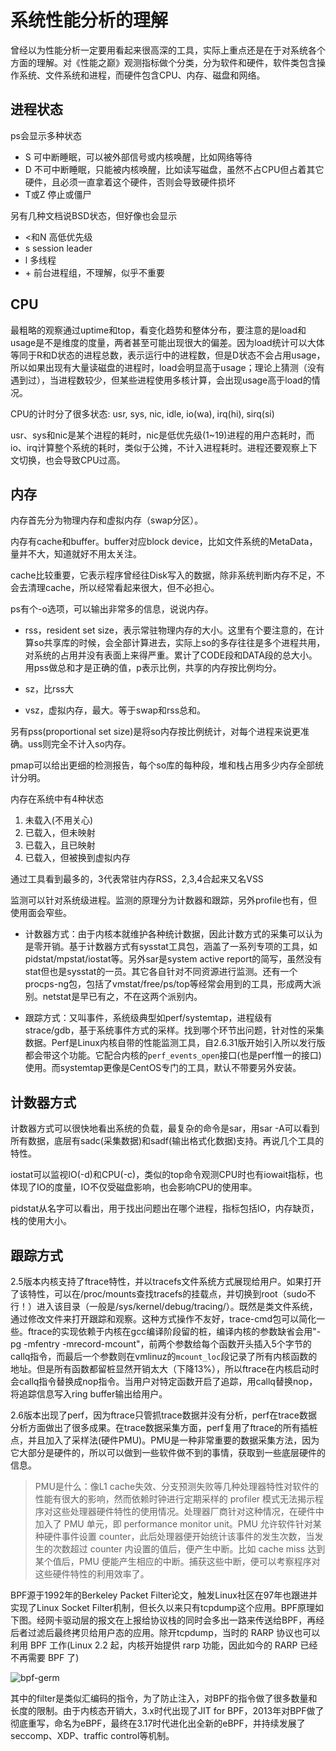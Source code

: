 # 系统性能分析的理解

曾经以为性能分析一定要用看起来很高深的工具，实际上重点还是在于对系统各个方面的理解。对《性能之巅》观测指标做个分类，分为软件和硬件，软件类包含操作系统、文件系统和进程，而硬件包含CPU、内存、磁盘和网络。

进程状态
--
ps会显示多种状态

* S 可中断睡眠，可以被外部信号或内核唤醒，比如网络等待
* D 不可中断睡眠，只能被内核唤醒，比如读写磁盘，虽然不占CPU但占着其它硬件，且必须一直拿着这个硬件，否则会导致硬件损坏
* T或Z 停止或僵尸

另有几种文档说BSD状态，但好像也会显示

* <和N 高低优先级
* s session leader
* l 多线程
* \+ 前台进程组，不理解，似乎不重要

CPU
----
最粗略的观察通过uptime和top，看变化趋势和整体分布，要注意的是load和usage是不是维度的度量，两者甚至可能出现很大的偏差。因为load统计可以大体等同于R和D状态的进程总数，表示运行中的进程数，但是D状态不会占用usage，所以如果出现有大量读磁盘的进程时，load会明显高于usage；理论上猜测（没有遇到过），当进程数较少，但某些进程使用多核计算，会出现usage高于load的情况。

CPU的计时分了很多状态:  usr, sys, nic,  idle,  io(wa),   irq(hi),   sirq(si)

usr、sys和nic是某个进程的耗时，nic是低优先级(1~19)进程的用户态耗时，而io、irq计算整个系统的耗时，类似于公摊，不计入进程耗时。进程还要观察上下文切换，也会导致CPU过高。

内存
----
内存首先分为物理内存和虚拟内存（swap分区）。

内存有cache和buffer。buffer对应block device，比如文件系统的MetaData，量并不大，知道就好不用太关注。

cache比较重要，它表示程序曾经往Disk写入的数据，除非系统判断内存不足，不会去清理cache，所以经常看起来很大，但不必担心。

ps有个-o选项，可以输出非常多的信息，说说内存。

* rss，resident set size，表示常驻物理内存的大小。这里有个要注意的，在计算so共享库的时候，会全部计算进去，实际上so的多存往往是多个进程共用，对系统的占用并没有表面上来得严重。累计了CODE段和DATA段的总大小。用pss做总和才是正确的值，p表示比例，共享的内存按比例均分。

* sz，比rss大

* vsz，虚拟内存，最大。等于swap和rss总和。

另有pss(proportional set size)是将so内存按比例统计，对每个进程来说更准确。uss则完全不计入so内存。

pmap可以给出更细的检测报告，每个so库的每种段，堆和栈占用多少内存全部统计分明。

内存在系统中有4种状态

1. 未载入(不用关心)
2. 已载入，但未映射
3. 已载入，且已映射
4. 已载入，但被换到虚拟内存

通过工具看到最多的，3代表常驻内存RSS，2,3,4合起来又名VSS

监测可以针对系统级进程。监测的原理分为计数器和跟踪，另外profile也有，但使用面会窄些。

* 计数器方式：由于内核本就维护各种统计数据，因此计数方式的采集可以认为是零开销。基于计数器方式有sysstat工具包，涵盖了一系列专项的工具，如pidstat/mpstat/iostat等。另外sar是system active report的简写，虽然没有stat但也是sysstat的一员。其它各自针对不同资源进行监测。还有一个procps-ng包，包括了vmstat/free/ps/top等经常会用到的工具，形成两大派别。netstat是早已有之，不在这两个派别内。

* 跟踪方式：又叫事件，系统级典型如perf/systemtap，进程级有strace/gdb，基于系统事件方式的采样。找到哪个环节出问题，针对性的采集数据。Perf是Linux内核自带的性能监测工具，自2.6.31版开始引入所以发行版都会带这个功能。它配合内核的`perf_events_open`接口(也是perf惟一的接口)使用。而systemtap更像是CentOS专门的工具，默认不带要另外安装。

计数器方式
----
计数器方式可以很快地看出系统的负载，最复杂的命令是sar，用sar -A可以看到所有数据，底层有sadc(采集数据)和sadf(输出格式化数据)支持。再说几个工具的特性。

iostat可以监视IO(-d)和CPU(-c)，类似的top命令观测CPU时也有iowait指标，也体现了IO的度量，IO不仅受磁盘影响，也会影响CPU的使用率。

pidstat从名字可以看出，用于找出问题出在哪个进程，指标包括IO，内存缺页，栈的使用大小。

跟踪方式
----
2.5版本内核支持了ftrace特性，并以tracefs文件系统方式展现给用户。如果打开了该特性，可以在/proc/mounts查找tracefs的挂载点，并切换到root（sudo不行！）进入该目录（一般是/sys/kernel/debug/tracing/）。既然是类文件系统，通过修改文件来打开跟踪和观察。这种方式操作不友好，trace-cmd包可以简化一些。ftrace的实现依赖于内核在gcc编译阶段留的桩，编译内核的参数缺省会用"-pg -mfentry -mrecord-mcount"，前两个参数给每个函数开头插入5个字节的callq指令，而最后一个参数则在vmlinuz的`mcount_loc`段记录了所有内核函数的地址。但是所有函数都留桩显然开销太大（下降13%），所以ftrace在内核启动时会callq指令替换成nop指令。当用户对特定函数开启了追踪，用callq替换nop，将追踪信息写入ring buffer输出给用户。

2.6版本出现了perf，因为ftrace只管抓trace数据并没有分析，perf在trace数据分析方面做出了很多成果。在trace数据采集方面，perf复用了ftrace的所有插桩点，并且加入了采样法(硬件PMU)。PMU是一种非常重要的数据采集方法，因为它大部分是硬件的，所以可以做到一些软件做不到的事情，获取到一些底层硬件的信息。

> PMU是什么：像L1 cache失效、分支预测失败等几种处理器特性对软件的性能有很大的影响，然而依赖时钟进行定期采样的 profiler 模式无法揭示程序对这些处理器硬件特性的使用情况。处理器厂商针对这种情况，在硬件中加入了 PMU 单元，即 performance monitor unit。PMU 允许软件针对某种硬件事件设置 counter，此后处理器便开始统计该事件的发生次数，当发生的次数超过 counter 内设置的值后，便产生中断。比如 cache miss 达到某个值后，PMU 便能产生相应的中断。捕获这些中断，便可以考察程序对这些硬件特性的利用效率了。

BPF源于1992年的Berkeley Packet Filter论文，触发Linux社区在97年也跟进并实现了Linux Socket Filter机制，但长久以来只有tcpdump这个应用。BPF原理如下图。经网卡驱动层的报文在上报给协议栈的同时会多出一路来传送给BPF，再经后者过滤后最终拷贝给用户态的应用。除开tcpdump，当时的 RARP 协议也可以利用 BPF 工作(Linux 2.2  起，内核开始提供 rarp 功能，因此如今的 RARP 已经不再需要 BPF 了)

![bpf-germ](/img/bpf-germ.jpg)

其中的filter是类似汇编码的指令，为了防止注入，对BPF的指令做了很多数量和长度的限制。由于内核态开销大，3.x时代出现了JIT for BPF，2013年对BPF做了彻底重写，命名为eBPF，最终在3.17时代进化出全新的eBPF，并持续发展了seccomp、XDP、traffic control等机制。
